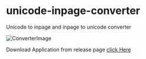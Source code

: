 # unicode-inpage-converter
Unicode to inpage and inpage to unicode converter

![ConverterImage](https://user-images.githubusercontent.com/35717992/97702707-413dfa80-1ad1-11eb-87c4-221a8e6523d6.png)

Download Application from release page [click Here](https://github.com/umer0586/unicode-inpage-converter/releases/tag/v1.0) 

